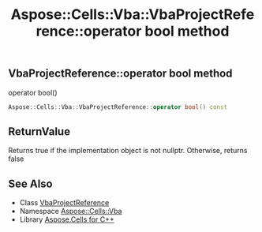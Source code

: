 ﻿---
title: Aspose::Cells::Vba::VbaProjectReference::operator bool method
linktitle: operator bool
second_title: Aspose.Cells for C++ API Reference
description: 'Aspose::Cells::Vba::VbaProjectReference::operator bool method. operator bool() in C++.'
type: docs
weight: 400
url: /cpp/aspose.cells.vba/vbaprojectreference/operator_bool/
---
## VbaProjectReference::operator bool method


operator bool()

```cpp
Aspose::Cells::Vba::VbaProjectReference::operator bool() const
```


## ReturnValue

Returns true if the implementation object is not nullptr. Otherwise, returns false

## See Also

* Class [VbaProjectReference](../)
* Namespace [Aspose::Cells::Vba](../../)
* Library [Aspose.Cells for C++](../../../)
